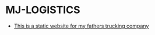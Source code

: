 # MJ-LOGISTICS
- [This is a static website for my fathers trucking company](https://micheljurado.github.io/MJ-LOGISTICS/index.html)
